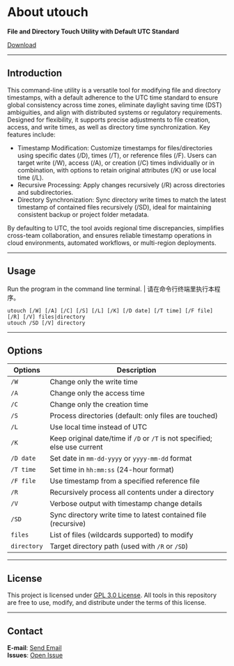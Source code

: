 # About utouch

**File and Directory Touch Utility with Default UTC Standard**  

[Download](../Release/utouch.exe?raw=true)

---

## Introduction

This command-line utility is a versatile tool for modifying file and directory timestamps, with a default adherence to the UTC time standard to ensure global consistency across time zones, eliminate daylight saving time (DST) ambiguities, and align with distributed systems or regulatory requirements. Designed for flexibility, it supports precise adjustments to file creation, access, and write times, as well as directory time synchronization. Key features include:


- Timestamp Modification: Customize timestamps for files/directories using specific dates (/D), times (/T), or reference files (/F). Users can target write (/W), access (/A), or creation (/C) times individually or in combination, with options to retain original attributes (/K) or use local time (/L).
​
- Recursive Processing: Apply changes recursively (/R) across directories and subdirectories.
​
- Directory Synchronization: Sync directory write times to match the latest timestamp of contained files recursively (/SD), ideal for maintaining consistent backup or project folder metadata.

By defaulting to UTC, the tool avoids regional time discrepancies, simplifies cross-team collaboration, and ensures reliable timestamp operations in cloud environments, automated workflows, or multi-region deployments.


---

## Usage

Run the program in the command line terminal. | 请在命令行终端里执行本程序。

```
utouch [/W] [/A] [/C] [/S] [/L] [/K] [/D date] [/T time] [/F file] [/R] [/V] files|directory
utouch /SD [/V] directory
```

---

## Options

| Options      | Description                                                                 |
|--------------|-----------------------------------------------------------------------------|
| `/W`         | Change only the write time                                                 |
| `/A`         | Change only the access time                                                |
| `/C`         | Change only the creation time                                              |
| `/S`         | Process directories (default: only files are touched)                      |
| `/L`         | Use local time instead of UTC                                              |
| `/K`         | Keep original date/time if `/D` or `/T` is not specified; else use current |
| `/D date`    | Set date in `mm-dd-yyyy` or `yyyy-mm-dd` format                            |
| `/T time`    | Set time in `hh:mm:ss` (24-hour format)                                    |
| `/F file`    | Use timestamp from a specified reference file                              |
| `/R`         | Recursively process all contents under a directory                         |
| `/V`         | Verbose output with timestamp change details                               |
| `/SD`        | Sync directory write time to latest contained file (recursive)             |
| `files`      | List of files (wildcards supported) to modify                              |
| `directory`  | Target directory path (used with `/R` or `/SD`)                            |

---

## License
This project is licensed under [GPL 3.0 License](../LICENSE.txt). All tools in this repository are free to use, modify, and distribute under the terms of this license.

---

## Contact
**E-mail**: [Send Email](mailto:newxhbl@hotmail.com?subject=[ToolApps-VS]%20Inquiry)  
**Issues**: [Open Issue](../../issues)  
